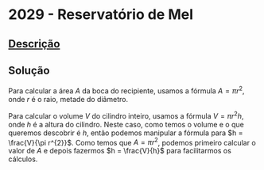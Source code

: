 # 2029 - Reservatório de Mel

## [Descrição](https://www.beecrowd.com.br/judge/pt/problems/view/2029)

## Solução

Para calcular a área $A$ da boca do recipiente, usamos a fórmula $A = \pi r^{2}$, onde $r$ é o raio, metade do diâmetro.

Para calcular o volume $V$ do cilindro inteiro, usamos a fórmula $V = \pi r^{2} h$, onde $h$ é a altura do cilindro. Neste caso, como temos o volume e o que queremos descobrir é $h$, então podemos manipular a fórmula para $h = \frac{V}{\pi r^{2}}$. Como temos que $A = \pi r^{2}$, podemos primeiro calcular o valor de $A$ e depois fazermos $h = \frac{V}{h}$ para facilitarmos os cálculos.